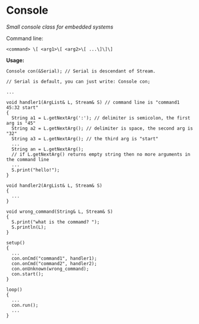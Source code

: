 # Console
*Small console class for embedded systems*

Command line:

`<command> \[ <arg1>\[ <arg2>\[ ...\]\]\]`

**Usage:**

    Console con(&Serial); // Serial is descendant of Stream.

    // Serial is default, you can just write: Console con;

    ...

    void handler1(ArgList& L, Stream& S) // command line is "command1 45:32 start"
    {
      String a1 = L.getNextArg(':'); // delimiter is semicolon, the first arg is "45"
      String a2 = L.getNextArg(); // delimiter is space, the second arg is "32"
      String a3 = L.getNextArg(); // the third arg is "start"
      ...
      String an = L.getNextArg();
      // if L.getNextArg() returns empty string then no more arguments in the command line
      ...
      S.print("hello!");
    }

    void handler2(ArgList& L, Stream& S)
    {
      ...
    }

    void wrong_command(String& L, Stream& S)
    {
      S.print("what is the commamd? ");
      S.println(L);
    }

    setup()
    {
      ...
      con.onCmd("command1", handler1);
      con.onCmd("command2", handler2);
      con.onUnknown(wrong_command);
      con.start();
    }

    loop()
    {
      ...
      con.run();
      ...
    }
